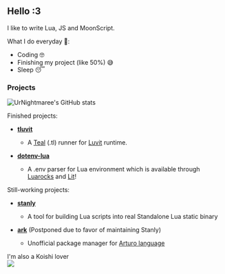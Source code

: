## Hello :3
I like to write Lua, JS and MoonScript.

What I do everyday 🤫:
- Coding 🤓
- Finishing my project (like 50%) 😅
- Sleep 😴

### Projects
![UrNightmaree's GitHub stats](https://github-readme-stats.vercel.app/api?username=UrNightmaree&show_icons=true&theme=tokyonight)

Finished projects:
- **[tluvit](https://github.com/UrNightmaree/tluvit)**
  - A [Teal](https://github.com/teal-language/tl) (.tl) runner for [Luvit](https://luvit.io) runtime.

- **[dotenv-lua](https://github.com/UrNightmaree/dotenv-lua)**
  - A .env parser for Lua environment which is available through [Luarocks](https://luarocks.org) and [Lit](https://github.com/luvit/lit)!

Still-working projects:
- **[stanly](https://github.com/UrNightmaree/stanly)**
  - A tool for building Lua scripts into real Standalone Lua static binary

- **[ark](https://github.com/UrNightmaree/ark)** (Postponed due to favor of maintaining Stanly)
  - Unofficial package manager for [Arturo language](https://arturo-lang.io)

I'm also a Koishi lover<br>
![](https://github.com/UrNightmaree/UrNightmaree/blob/main/img/DuD.gif?raw=true)
